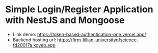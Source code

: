 # Simple Login/Register Application with NestJS and Mongoose

-   Link demo: https://token-based-authentication-one.vercel.app/
-   Backend hosting url: https://firm-lillian-universityofscience-fd20017a.koyeb.app
